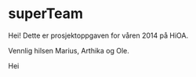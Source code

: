 ﻿superTeam
=========

Hei!
Dette er prosjektoppgaven for våren 2014 på HiOA.

Vennlig hilsen
Marius, Arthika og Ole.

Hei
